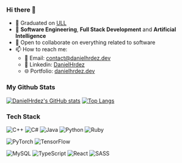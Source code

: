 ### Hi there 👋

- 🔭 Graduated on [ULL](https://www.ull.es/)
- 🌱 **Software Engineering**, **Full Stack Development** and **Artificial Intelligence**
- 👯 Open to collaborate on everything related to software
- 📫 How to reach me:
  - 📧 Email: contact@danielhrdez.dev
  - 👔 Linkedin: [DanielHrdez](https://www.linkedin.com/in/daniel-hernandez-de-leon/)
  - 🌐 Portfolio: [danielhrdez.dev](https://www.danielhrdez.dev)

### My Github Stats
[![DanielHrdez's GitHub stats](https://github-readme-stats.vercel.app/api?username=DanielHrdez&count_private=true&show_icons=true&theme=dark&hide_border=true)](https://github.com/DanielHrdez)
[![Top Langs](https://github-readme-stats.vercel.app/api/top-langs/?username=DanielHrdez&theme=dark&layout=compact&hide_border=true&langs_count=8)](https://github.com/DanielHrdez)

### Tech Stack
![C++](https://img.shields.io/badge/c++-%2300599C.svg?style=for-the-badge&logo=c%2B%2B&logoColor=white)
![C#](https://img.shields.io/badge/c%23-%23239120.svg?style=for-the-badge&logo=c-sharp&logoColor=white)
![Java](https://img.shields.io/badge/java-%23ED8B00.svg?style=for-the-badge&logo=java&logoColor=white)
![Python](https://img.shields.io/badge/python-3670A0?style=for-the-badge&logo=python&logoColor=ffdd54)
![Ruby](https://img.shields.io/badge/ruby-%23CC342D.svg?style=for-the-badge&logo=ruby&logoColor=white)

![PyTorch](https://img.shields.io/badge/PyTorch-%23EE4C2C.svg?style=for-the-badge&logo=PyTorch&logoColor=white)
![TensorFlow](https://img.shields.io/badge/TensorFlow-%23FF6F00.svg?style=for-the-badge&logo=TensorFlow&logoColor=white)

![MySQL](https://img.shields.io/badge/mysql-%2300f.svg?style=for-the-badge&logo=mysql&logoColor=white)
![TypeScript](https://img.shields.io/badge/typescript-%23007ACC.svg?style=for-the-badge&logo=typescript&logoColor=white)
![React](https://img.shields.io/badge/react-%2320232a.svg?style=for-the-badge&logo=react&logoColor=%2361DAFB)
![SASS](https://img.shields.io/badge/SASS-hotpink.svg?style=for-the-badge&logo=SASS&logoColor=white)
